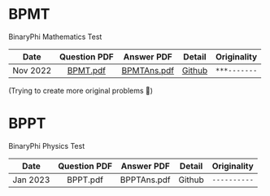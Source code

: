 # BPMT
BinaryPhi Mathematics Test


| Date | Question PDF | Answer PDF | Detail | Originality |
| :------: | :------: | :--------: | :----: | :---------: |
| Nov 2022 | [BPMT.pdf][1] | [BPMTAns.pdf][2] | [Github][3] | `***-------` |

(Trying to create more original problems 🤣)

[1]: https://github.com/BinaryPhi/BPMT/blob/main/BPMT202211/BPMT.pdf
[2]: https://github.com/BinaryPhi/BPMT/blob/main/BPMT202211/BPMTAns.pdf
[3]: https://github.com/BinaryPhi/BPMT/tree/main/BPMT202211

# BPPT
BinaryPhi Physics Test

| Date | Question PDF | Answer PDF | Detail | Originality |
| :------: | :------: | :--------: | :----: | :---------: |
| Jan 2023 | BPPT.pdf | BPPTAns.pdf | Github | `----------` |
